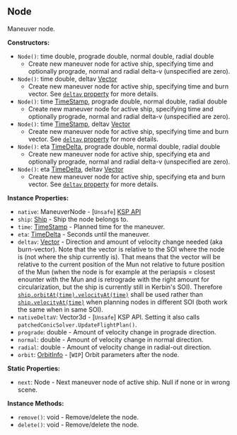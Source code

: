 ## Node

Maneuver node.


**Constructors:**
- `Node()`: time double, prograde double, normal double, radial double
  - Create new maneuver node for active ship, specifying time and optionally prograde, normal and radial delta-v (unspecified are zero).
- `Node()`: time double, deltav [Vector](Vector.md)
  - Create new maneuver node for active ship, specifying time and burn vector. See [`deltav` property](#deltav) for more details.
- `Node()`: time [TimeStamp](TimeStamp.md), prograde double, normal double, radial double
  - Create new maneuver node for active ship, specifying time and optionally prograde, normal and radial delta-v (unspecified are zero).
- `Node()`: time [TimeStamp](TimeStamp.md), deltav [Vector](Vector.md)
  - Create new maneuver node for active ship, specifying time and burn vector. See [`deltav` property](#deltav) for more details.
- `Node()`: eta [TimeDelta](TimeDelta.md), prograde double, normal double, radial double
  - Create new maneuver node for active ship, specifying eta and optionally prograde, normal and radial delta-v (unspecified are zero).
- `Node()`: eta [TimeDelta](TimeDelta.md), deltav [Vector](Vector.md)
  - Create new maneuver node for active ship, specifying eta and burn vector. See [`deltav` property](#deltav) for more details.

**Instance Properties:**
- `native`: ManeuverNode - \[`Unsafe`\] [KSP API](https://kerbalspaceprogram.com/api/class_maneuver_node.html)
- `ship`: [Ship](Ship.md) - Ship the node belongs to.
- `time`: [TimeStamp](TimeStamp.md) - Planned time for the maneuver.
- `eta`: [TimeDelta](TimeDelta.md) - Seconds until the maneuver.
- `deltav`: [Vector](Vector.md) - Direction and amount of velocity change needed (aka burn-vector). Note that the vector is relative to the SOI where the node is (not where the ship currently is). That means that the vector will be relative to the current position of the Mun not relative to future position of the Mun (when the node is for example  at the periapsis = closest enounter with the Mun and is retrograde with the right amount for circularization, but the ship is currently still in Kerbin's SOI). Therefore [`ship.orbitAt(time).velocityAt(time)`](Ship.md#orbitAt) shall be used rather than [`ship.velocityAt(time)`](Ship.md#velocityAt) when planning nodes in different SOI (both work the same when in same SOI).
- `nativeDeltaV`: Vector3d - \[`Unsafe`\] KSP API. Setting it also calls `patchedConicSolver.UpdateFlightPlan()`.
- `prograde`: double - Amount of velocity change in prograde direction.
- `normal`: double - Amount of velocity change in normal direction.
- `radial`: double - Amount of velocity change in radial-out direction.
- `orbit`: [OrbitInfo](OrbitInfo.md) - \[`WIP`\] Orbit parameters after the node.

**Static Properties:**
- `next`: Node - Next maneuver node of active ship. Null if none or in wrong scene.

**Instance Methods:**
- `remove()`: void - Remove/delete the node.
- `delete()`: void - Remove/delete the node.
